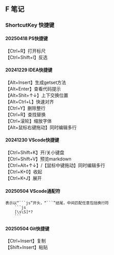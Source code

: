 ## F 笔记
### ShortcutKey 快捷键
#### 20250418 PS快捷键 
【Ctrl+R】打开标尺  
【Ctrl+Shift+I】反选  
#### 20241229 IDEA快捷键   
【Alt+Insert】生成getset方法  
【Alt+Enter】查看代码提示  
【Alt+Shit+↑↓】上下交换位置  
【Alt+Ctrl+L】快速对齐  
【Ctrl+Y】删除整行  
【Ctrl+R】查找替换  
【Ctrl+滚轮】缩放字体  
【Alt+鼠标右键拖动】同时编辑多行  
#### 20241230 VScode快捷键  
【Ctrl+Shift+K】开/关小键盘  
【Ctrl+Shift+V】预览markdown  
【Ctrl+Alt+↑↓】/【鼠标中键拖动】同时编辑多行  
【Ctrl+K+0】收起  
【Ctrl+K+J】展开  
#### 20250504 VScode通配符  
```regex
表示以“```js”开头，“```”结尾，中间匹配任意包括换行符
    ```js
    [\s\S]*?
    ```
```
#### 20250504 Git快捷键  
【Ctrl+Insert】复制  
【Shift+Insert】粘贴  